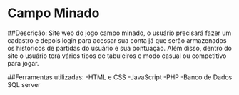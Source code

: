 # Campo Minado
 
##Descrição:
Site web do jogo campo minado, o usuário precisará fazer um cadastro e depois login para acessar sua conta já que serão armazenados os históricos de partidas do usuário e sua pontuação. Além disso, dentro do site o usuário terá vários tipos de tabuleiros e modo casual ou competitivo para jogar.
 
##Ferramentas utilizadas:
-HTML e CSS
-JavaScript
-PHP
-Banco de Dados SQL server
